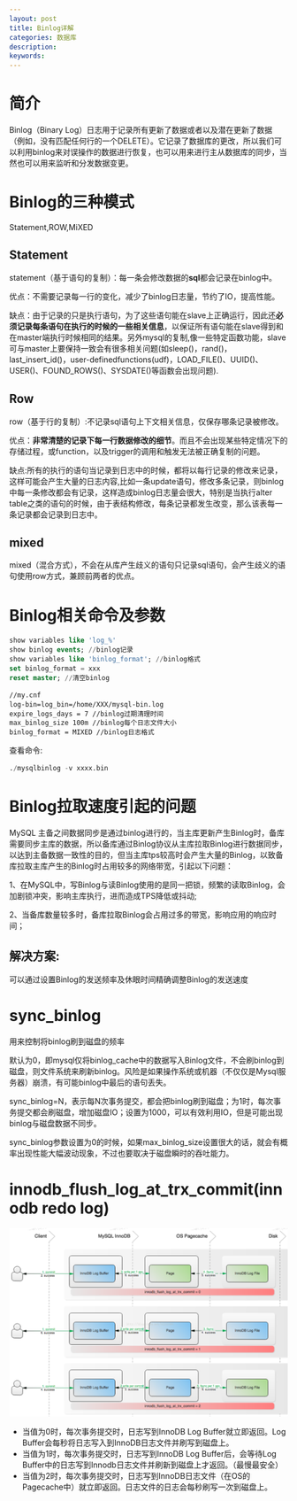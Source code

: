 ```yaml
---
layout: post
title: Binlog详解
categories: 数据库
description: 
keywords: 
---
```



# 简介

Binlog（Binary Log）日志用于记录所有更新了数据或者以及潜在更新了数据（例如，没有匹配任何行的一个DELETE）。它记录了数据库的更改，所以我们可以利用binlog来对误操作的数据进行恢复，也可以用来进行主从数据库的同步，当然也可以用来监听和分发数据变更。



# Binlog的三种模式

Statement,ROW,MiXED

## Statement

statement（基于语句的复制）：每一条会修改数据的**sql**都会记录在binlog中。

优点：不需要记录每一行的变化，减少了binlog日志量，节约了IO，提高性能。

缺点：由于记录的只是执行语句，为了这些语句能在slave上正确运行，因此还**必须记录每条语句在执行的时候的一些相关信息**，以保证所有语句能在slave得到和在master端执行时候相同的结果。另外mysql的复制,像一些特定函数功能，slave可与master上要保持一致会有很多相关问题(如sleep()，rand()，last_insert_id()，user-definedfunctions(udf)，LOAD_FILE()、UUID()、USER()、FOUND_ROWS()、SYSDATE()等函数会出现问题).

## Row

row（基于行的复制）:不记录sql语句上下文相关信息，仅保存哪条记录被修改。

优点：**非常清楚的记录下每一行数据修改的细节**。而且不会出现某些特定情况下的存储过程，或function，以及trigger的调用和触发无法被正确复制的问题。

缺点:所有的执行的语句当记录到日志中的时候，都将以每行记录的修改来记录，这样可能会产生大量的日志内容,比如一条update语句，修改多条记录，则binlog中每一条修改都会有记录，这样造成binlog日志量会很大，特别是当执行alter table之类的语句的时候，由于表结构修改，每条记录都发生改变，那么该表每一条记录都会记录到日志中。

## mixed

mixed（混合方式），不会在从库产生歧义的语句只记录sql语句，会产生歧义的语句使用row方式，兼顾前两者的优点。



# Binlog相关命令及参数
```sql
show variables like 'log_%'
show binlog events; //binlog记录
show variables like 'binlog_format'; //binlog格式
set binlog_format = xxx
reset master; //清空binlog
```

```xml
//my.cnf
log-bin=log_bin=/home/XXX/mysql-bin.log
expire_logs_days = 7 //binlog过期清理时间
max_binlog_size 100m //binlog每个日志文件大小
binlog_format = MIXED //binlog日志格式
```

查看命令:
```sql
./mysqlbinlog -v xxxx.bin
```




# Binlog拉取速度引起的问题

MySQL 主备之间数据同步是通过binlog进行的，当主库更新产生Binlog时，备库需要同步主库的数据，所以备库通过Binlog协议从主库拉取Binlog进行数据同步，以达到主备数据一致性的目的，但当主库tps较高时会产生大量的Binlog，以致备库拉取主库产生的Binlog时占用较多的网络带宽，引起以下问题：

1、在MySQL中，写Binlog与读Binlog使用的是同一把锁，频繁的读取Binlog，会加剧锁冲突，影响主库执行，进而造成TPS降低或抖动;

2、当备库数量较多时，备库拉取Binlog会占用过多的带宽，影响应用的响应时间；

## 解决方案:
可以通过设置Binlog的发送频率及休眼时间精确调整Binlog的发送速度



# sync_binlog

用来控制将binlog刷到磁盘的频率

默认为0，即mysql仅将binlog_cache中的数据写入Binlog文件，不会刷binlog到磁盘，则文件系统来刷新binlog。风险是如果操作系统或机器（不仅仅是Mysql服务器）崩溃，有可能binlog中最后的语句丢失。

sync_binlog=N，表示每N次事务提交，都会把binlog刷到磁盘；为1时，每次事务提交都会刷磁盘，增加磁盘IO；设置为1000，可以有效利用IO，但是可能出现binlog与磁盘数据不同步。

sync_binlog参数设置为0的时候，如果max_binlog_size设置很大的话，就会有概率出现性能大幅波动现象，不过也要取决于磁盘瞬时的吞吐能力。



# innodb_flush_log_at_trx_commit(innodb redo log)

![](/images/posts/2017-10-08-mysql-binlog.md/1.png)

- 当值为0时，每次事务提交时，日志写到InnoDB Log Buffer就立即返回。Log Buffer会每秒将日志写入到InnoDB日志文件并刷写到磁盘上。
- 当值为1时，每次事务提交时，日志写到InnoDB Log Buffer后，会等待Log Buffer中的日志写到Innodb日志文件并刷新到磁盘上才返回。（最慢最安全）
- 当值为2时，每次事务提交时，日志写到InnoDB日志文件（在OS的Pagecache中）就立即返回。日志文件的日志会每秒刷写一次到磁盘上。
 
 
 


